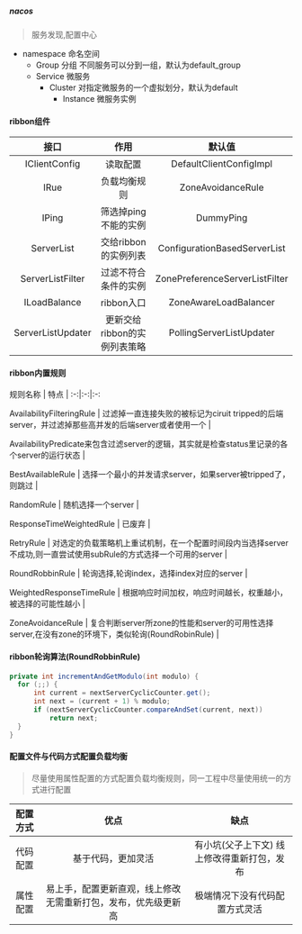 ##### nacos
> 服务发现,配置中心
* namespace 命名空间
  * Group 分组 不同服务可以分到一组，默认为default_group
  * Service 微服务
    * Cluster 对指定微服务的一个虚拟划分，默认为default
      * Instance 微服务实例


#### ribbon组件
接口 | 作用 | 默认值
:-:|:-:|:-:
IClientConfig | 读取配置 | DefaultClientConfigImpl |
IRue | 负载均衡规则 | ZoneAvoidanceRule |
IPing | 筛选掉ping不能的实例 | DummyPing |
ServerList<Server> | 交给ribbon的实例列表 | ConfigurationBasedServerList |
ServerListFilter<Server> | 过滤不符合条件的实例 | ZonePreferenceServerListFilter |
ILoadBalance | ribbon入口 | ZoneAwareLoadBalancer |
ServerListUpdater | 更新交给ribbon的实例列表策略 | PollingServerListUpdater |


#### ribbon内置规则
规则名称 | 特点 | 
:-:|:-:|:-:

AvailabilityFilteringRule | 过滤掉一直连接失败的被标记为ciruit tripped的后端server，并过滤掉那些高并发的后端server或者使用一个 |

AvailabilityPredicate来包含过滤server的逻辑，其实就是检查status里记录的各个server的运行状态 | 

BestAvailableRule | 选择一个最小的并发请求server，如果server被tripped了，则跳过 | 

RandomRule | 随机选择一个server | 

ResponseTimeWeightedRule | 已废弃 |

RetryRule | 对选定的负载策略机上重试机制，在一个配置时间段内当选择server不成功,则一直尝试使用subRule的方式选择一个可用的server | 

RoundRobbinRule | 轮询选择,轮询index，选择index对应的server | 

WeightedResponseTimeRule | 根据响应时间加权，响应时间越长，权重越小，被选择的可能性越小 |

ZoneAvoidanceRule | 复合判断server所zone的性能和server的可用性选择server,在没有zone的环境下，类似轮询(RoundRobinRule) | 

#### ribbon轮询算法(RoundRobbinRule)
```java
private int incrementAndGetModulo(int modulo) {
  for (;;) {
      int current = nextServerCyclicCounter.get();
      int next = (current + 1) % modulo;
      if (nextServerCyclicCounter.compareAndSet(current, next))
          return next;
  }
}
```

#### 配置文件与代码方式配置负载均衡
> 尽量使用属性配置的方式配置负载均衡规则，同一工程中尽量使用统一的方式进行配置

配置方式 | 优点 | 缺点
:-:|:-:|:-:
代码配置 | 基于代码，更加灵活 | 有小坑(父子上下文) 线上修改得重新打包，发布|
属性配置 | 易上手，配置更新直观，线上修改无需重新打包，发布，优先级更新高 | 极端情况下没有代码配置方式灵活 |
